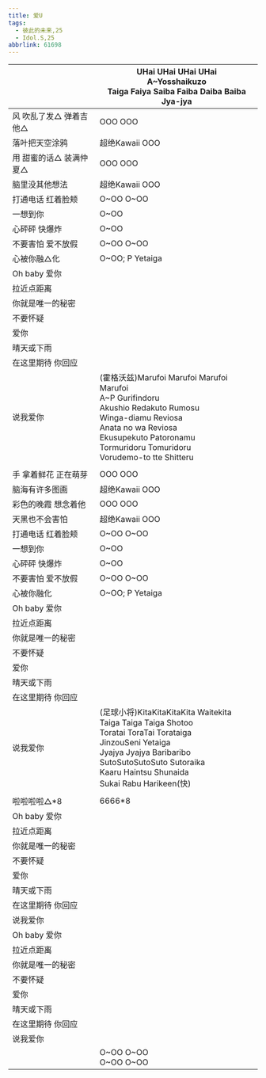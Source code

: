 ```yaml
---
title: 爱U
tags:
  - 彼此的未来,25
  - Idol.S,25
abbrlink: 61698
---
```

|      |UHai UHai UHai UHai<br>A~Yosshaikuzo<br>Taiga Faiya Saiba Faiba Daiba Baiba Jya-jya|
|--|--|
|风 吹乱了发△ 弹着吉他△|OOO OOO|
|落叶把天空涂鸦|超绝Kawaii OOO|
|用 甜蜜的话△ 装满仲夏△|OOO OOO|
|脑里没其他想法|超绝Kawaii OOO|
|打通电话 红着脸颊|O~OO O~OO|
|一想到你|O~OO |
|心砰砰 快爆炸|O~OO|
|不要害怕 爱不放假|O~OO O~OO|
|心被你融△化|O~OO; P Yetaiga|
|Oh baby 爱你|      |
|拉近点距离|      |
|你就是唯一的秘密|      |
|不要怀疑|      |
|爱你|      |
|晴天或下雨|      |
|在这里期待 你回应|      |
|说我爱你|(霍格沃兹)Marufoi Marufoi Marufoi Marufoi<br>A~P Gurifindoru<br>Akushio Redakuto Rumosu<br>Winga-diamu Reviosa<br>Anata no wa Reviosa<br>Ekusupekuto Patoronamu<br>Tormuridoru Tomuridoru<br>Vorudemo-to tte Shitteru<br>|
|      |      |
|手 拿着鲜花 正在萌芽|OOO OOO|
|脑海有许多图画|超绝Kawaii OOO|
|彩色的晚霞 想念着他|OOO OOO|
|天黑也不会害怕|超绝Kawaii OOO|
|打通电话 红着脸颊|O~OO O~OO|
|一想到你|O~OO |
|心砰砰 快爆炸|O~OO|
|不要害怕 爱不放假|O~OO O~OO|
|心被你融化|O~OO; P Yetaiga|
|Oh baby 爱你|      |
|拉近点距离|      |
|你就是唯一的秘密|      |
|不要怀疑|      |
|爱你|      |
|晴天或下雨|      |
|在这里期待 你回应|      |
|说我爱你|(足球小将)KitaKitaKitaKita Waitekita<br>Taiga Taiga Taiga Shotoo<br>Toratai ToraTai Torataiga<br>JinzouSeni Yetaiga<br>Jyajya Jyajya Baribaribo<br>SutoSutoSutoSuto Sutoraika<br>Kaaru Haintsu Shunaida<br>Sukai  Rabu Harikeen(快)|
|      |      |
|啦啦啦啦△*8|6666*8|
|Oh baby 爱你|      |
|拉近点距离|      |
|你就是唯一的秘密|      |
|不要怀疑|      |
|爱你|      |
|晴天或下雨|      |
|在这里期待 你回应|      |
|说我爱你|      |
|Oh baby 爱你|      |
|拉近点距离|      |
|你就是唯一的秘密|      |
|不要怀疑|      |
|爱你|      |
|晴天或下雨|      |
|在这里期待 你回应|      |
|说我爱你|      |
|      |O~OO O~OO<br>O~OO O~OO|